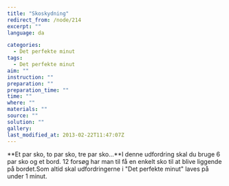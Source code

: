 ```yaml
---
title: "Skoskydning"
redirect_from: /node/214
excerpt: ""
language: da

categories: 
  - Det perfekte minut
tags: 
  - Det perfekte minut
aim: ""
instruction: ""
preparation: ""
preparation_time: ""
time: ""
where: ""
materials: ""
source: ""
solution: ""
gallery:
last_modified_at: 2013-02-22T11:47:07Z
---
```

**Et par sko, to par sko, tre par sko...**I denne udfordring skal du bruge 6 par sko og et bord. 12 forsøg har man til få en enkelt sko til at blive liggende på bordet.Som altid skal udfordringerne i "Det perfekte minut" laves på under 1 minut.
